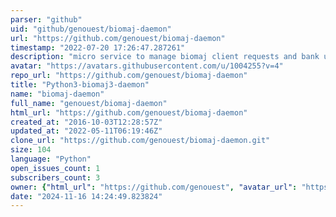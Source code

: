 ```yaml
---
parser: "github"
uid: "github/genouest/biomaj-daemon"
url: "https://github.com/genouest/biomaj-daemon"
timestamp: "2022-07-20 17:26:47.287261"
description: "micro service to manage biomaj client requests and bank updates"
avatar: "https://avatars.githubusercontent.com/u/1004255?v=4"
repo_url: "https://github.com/genouest/biomaj-daemon"
title: "Python3-biomaj3-daemon"
name: "biomaj-daemon"
full_name: "genouest/biomaj-daemon"
html_url: "https://github.com/genouest/biomaj-daemon"
created_at: "2016-10-03T12:28:57Z"
updated_at: "2022-05-11T06:19:46Z"
clone_url: "https://github.com/genouest/biomaj-daemon.git"
size: 104
language: "Python"
open_issues_count: 1
subscribers_count: 3
owner: {"html_url": "https://github.com/genouest", "avatar_url": "https://avatars.githubusercontent.com/u/1004255?v=4", "login": "genouest", "type": "Organization"}
date: "2024-11-16 14:24:49.823824"
---
```

